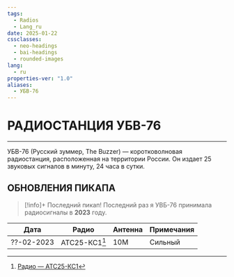 ```yaml
---
tags:
  - Radios
  - Lang_ru
date: 2025-01-22
cssclasses:
  - neo-headings
  - bai-headings
  - rounded-images
lang:
  - ru
properties-ver: "1.0"
aliases:
  - УБВ-76
---
```

# РАДИОСТАНЦИЯ УБВ-76

***
УБВ-76 (Русский зуммер, The Buzzer) — коротковолновая радиостанция, расположенная на территории России. Он издает 25 звуковых сигналов в минуту, 24 часа в сутки.
## ОБНОВЛЕНИЯ ПИКАПА
>[!info]+ Последний пикап!
> Последний раз я УВБ-76 принимала радиосигналы в **2023** году.
> 

| Дата       | Радио         | Антенна | Примечания |
| ---------- | ------------- | ------- | ---------- |
| ??-02-2023 | АТС25-КС1[^1] | 10М     | Сильный    |
[^1]: [Радио — АТС25-КС1](http://www.harduino.ru/index.php/ru/)